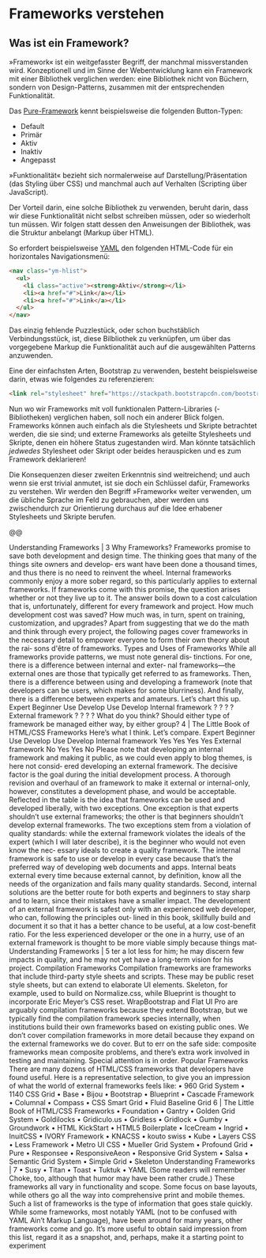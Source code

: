 # Frameworks verstehen

## Was ist ein Framework?

»Framework« ist ein weitgefasster Begriff, der manchmal missverstanden wird. Konzeptionell und im Sinne der Webentwicklung kann ein Framework mit einer Bibliothek verglichen werden: eine Bibliothek nicht von Büchern, sondern von Design-Patterns, zusammen mit der entsprechenden Funktionalität. 

Das [Pure-Framework](https://purecss.io/) kennt beispielsweise die folgenden Button-Typen:

* Default
* Primär
* Aktiv
* Inaktiv
* Angepasst

»Funktionalität« bezieht sich normalerweise auf Darstellung/Präsentation (das Styling über CSS) und manchmal auch auf Verhalten (Scripting über JavaScript).

Der Vorteil darin, eine solche Bibliothek zu verwenden, beruht darin, dass wir diese Funktionalität nicht selbst schreiben müssen, oder so wiederholt tun müssen. Wir folgen statt dessen den Anweisungen der Bibliothek, was die Struktur anbelangt (Markup über HTML).

So erfordert beispielsweise [YAML](http://www.yaml.de/) den folgenden HTML-Code für ein horizontales Navigationsmenü:

```html
<nav class="ym-hlist">
  <ul>
    <li class="active"><strong>Aktiv</strong></li>
    <li><a href="#">Link</a></li>
    <li><a href="#">Link</a></li>
  </ul>
</nav>
```

Das einzig fehlende Puzzlestück, oder schon buchstäblich Verbindungsstück, ist, diese Bilbliothek zu verknüpfen, um über das vorgegebene Markup die Funktionalität auch auf die ausgewählten Patterns anzuwenden.

Eine der einfachsten Arten, Bootstrap zu verwenden, besteht beispielsweise darin, etwas wie folgendes zu referenzieren:

```html
<link rel="stylesheet" href="https://stackpath.bootstrapcdn.com/bootstrap/4.3.1/css/bootstrap.min.css">
```

Nun wo wir Frameworks mit voll funktionalen Pattern-Libraries (-Bibliotheken) verglichen haben, soll noch ein anderer Blick folgen. Frameworks können auch einfach als die Stylesheets und Skripte betrachtet werden, die sie sind; und externe Frameworks als geteilte Stylesheets und Skripte, denen ein höhere Status zugestanden wird. Man könnte tatsächlich _jedwedes_ Stylesheet oder Skript oder beides herauspicken und es zum Framework deklarieren! 

Die Konsequenzen dieser zweiten Erkenntnis sind weitreichend; und auch wenn sie erst trivial anmutet, ist sie doch ein Schlüssel dafür, Frameworks zu verstehen. Wir werden den Begriff »Framework« weiter verwenden, um die übliche Sprache im Feld zu gebrauchen, aber werden uns zwischendurch zur Orientierung durchaus auf die Idee erhabener Stylesheets und Skripte berufen. 

@@

Understanding Frameworks | 3
Why Frameworks?
Frameworks promise to save both development and design time.
The thinking goes that many of the things site owners and develop‐
ers want have been done a thousand times, and thus there is no need
to reinvent the wheel. Internal frameworks commonly enjoy a more
sober regard, so this particularly applies to external frameworks.
If frameworks come with this promise, the question arises whether
or not they live up to it. The answer boils down to a cost calculation
that is, unfortunately, different for every framework and project.
How much development cost was saved? How much was, in turn,
spent on training, customization, and upgrades?
Apart from suggesting that we do the math and think through every
project, the following pages cover frameworks in the necessary
detail to empower everyone to form their own theory about the rai‐
sons d'être of frameworks.
Types and Uses of Frameworks
While all frameworks provide patterns, we must note general dis‐
tinctions. For one, there is a difference between internal and exter‐
nal frameworks—the external ones are those that typically get
referred to as frameworks. Then, there is a difference between using
and developing a framework (note that developers can be users,
which makes for some blurriness). And finally, there is a difference
between experts and amateurs.
Let’s chart this up.
Expert Beginner
Use Develop Use Develop
Internal framework ? ? ? ?
External framework ? ? ? ?
What do you think? Should either type of framework be managed
either way, by either group?
4 | The Little Book of HTML/CSS Frameworks
Here’s what I think. Let’s compare.
Expert Beginner
Use Develop Use Develop
Internal framework Yes Yes Yes Yes
External framework No Yes Yes No
Please note that developing an internal framework and making it
public, as we could even apply to blog themes, is here not consid‐
ered developing an external framework. The decisive factor is the
goal during the initial development process. A thorough revision
and overhaul of an framework to make it external or internal-only,
however, constitutes a development phase, and would be acceptable.
Reflected in the table is the idea that frameworks can be used and
developed liberally, with two exceptions. One exception is that
experts shouldn’t use external frameworks; the other is that beginners
shouldn’t develop external frameworks.
The two exceptions stem from a violation of quality standards: while
the external framework violates the ideals of the expert (which I will
later describe), it is the beginner who would not even know the nec‐
essary ideals to create a quality framework.
The internal framework is safe to use or develop in every case
because that’s the preferred way of developing web documents and
apps. Internal beats external every time because external cannot, by
definition, know all the needs of the organization and fails many
quality standards. Second, internal solutions are the better route for
both experts and beginners to stay sharp and to learn, since their
mistakes have a smaller impact.
The development of an external framework is safest only with an
experienced web developer, who can, following the principles out‐
lined in this book, skillfully build and document it so that it has a
better chance to be useful, at a low cost-benefit ratio. For the less
experienced developer or the one in a hurry, use of an external
framework is thought to be more viable simply because things mat‐
Understanding Frameworks | 5
ter a lot less for him; he may discern few impacts in quality, and he
may not yet have a long-term vision for his project.
Compilation Frameworks
Compilation frameworks are frameworks that include third-party
style sheets and scripts. These may be public reset style sheets, but
can extend to elaborate UI elements. Skeleton, for example, used to
build on Normalize.css, while Blueprint is thought to incorporate
Eric Meyer’s CSS reset. WrapBootstrap and Flat UI Pro are arguably
compilation frameworks because they extend Bootstrap, but we
typically find the compilation framework species internally, when
institutions build their own frameworks based on existing public
ones.
We don’t cover compilation frameworks in more detail because they
expand on the external frameworks we do cover. But to err on the
safe side: composite frameworks mean composite problems, and
there’s extra work involved in testing and maintaining. Special
attention is in order.
Popular Frameworks
There are many dozens of HTML/CSS frameworks that developers
have found useful. Here is a representative selection, to give you an
impression of what the world of external frameworks feels like:
• 960 Grid System
• 1140 CSS Grid
• Base
• Bijou
• Bootstrap
• Blueprint
• Cascade Framework
• Columnal
• Compass
• CSS Smart Grid
• Fluid Baseline Grid
6 | The Little Book of HTML/CSS Frameworks
• Foundation
• Gantry
• Golden Grid System
• Goldilocks
• Gridiculo.us
• Gridless
• Gridlock
• Gumby
• Groundwork
• HTML KickStart
• HTML5 Boilerplate
• IceCream
• Ingrid
• InuitCSS
• IVORY Framework
• KNACSS
• kouto swiss
• Kube
• Layers CSS
• Less Framework
• Metro UI CSS
• Mueller Grid System
• Profound Grid
• Pure
• Responsee
• ResponsiveAeon
• Responsive Grid System
• Salsa
• Semantic Grid System
• Simple Grid
• Skeleton
Understanding Frameworks | 7
• Susy
• Titan
• Toast
• Tuktuk
• YAML
(Some readers will remember Choke, too, although that humor may
have been rather crude.)
These frameworks all vary in functionality and scope. Some focus
on base layouts, while others go all the way into comprehensive
print and mobile themes.
Such a list of frameworks is the type of information that goes stale
quickly. While some frameworks, most notably YAML (not to be
confused with YAML Ain’t Markup Language), have been around
for many years, other frameworks come and go. It’s more useful to
obtain said impression from this list, regard it as a snapshot, and,
perhaps, make it a starting point to experiment